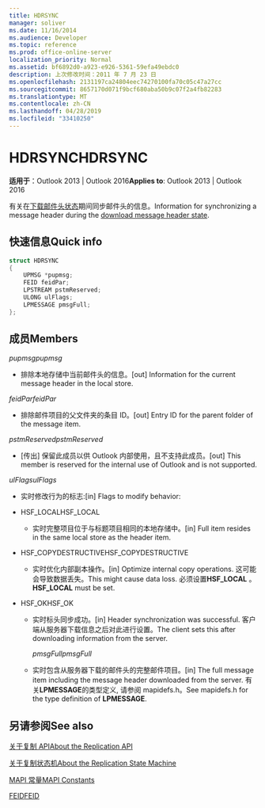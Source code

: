 ```yaml
---
title: HDRSYNC
manager: soliver
ms.date: 11/16/2014
ms.audience: Developer
ms.topic: reference
ms.prod: office-online-server
localization_priority: Normal
ms.assetid: bf6892d0-a923-e926-5361-59efa49ebdc0
description: 上次修改时间：2011 年 7 月 23 日
ms.openlocfilehash: 2131197ca24804eec74270100fa70c05c47a27cc
ms.sourcegitcommit: 8657170d071f9bcf680aba50b9c07f2a4fb82283
ms.translationtype: MT
ms.contentlocale: zh-CN
ms.lasthandoff: 04/28/2019
ms.locfileid: "33410250"
---
```

# <a name="hdrsync"></a><span data-ttu-id="29f78-103">HDRSYNC</span><span class="sxs-lookup"><span data-stu-id="29f78-103">HDRSYNC</span></span>

  
  
<span data-ttu-id="29f78-104">**适用于**：Outlook 2013 | Outlook 2016</span><span class="sxs-lookup"><span data-stu-id="29f78-104">**Applies to**: Outlook 2013 | Outlook 2016</span></span> 
  
<span data-ttu-id="29f78-105">有关在[下载邮件头状态](download-message-header-state.md)期间同步邮件头的信息。</span><span class="sxs-lookup"><span data-stu-id="29f78-105">Information for synchronizing a message header during the [download message header state](download-message-header-state.md).</span></span>
  
## <a name="quick-info"></a><span data-ttu-id="29f78-106">快速信息</span><span class="sxs-lookup"><span data-stu-id="29f78-106">Quick info</span></span>

```cpp
struct HDRSYNC 
{ 
    UPMSG *pupmsg; 
    FEID feidPar; 
    LPSTREAM pstmReserved; 
    ULONG ulFlags; 
    LPMESSAGE pmsgFull; 
};
```

## <a name="members"></a><span data-ttu-id="29f78-107">成员</span><span class="sxs-lookup"><span data-stu-id="29f78-107">Members</span></span>

 <span data-ttu-id="29f78-108">_pupmsg_</span><span class="sxs-lookup"><span data-stu-id="29f78-108">_pupmsg_</span></span>
  
- <span data-ttu-id="29f78-109">排除本地存储中当前邮件头的信息。</span><span class="sxs-lookup"><span data-stu-id="29f78-109">[out] Information for the current message header in the local store.</span></span>
    
 <span data-ttu-id="29f78-110">_feidPar_</span><span class="sxs-lookup"><span data-stu-id="29f78-110">_feidPar_</span></span>
  
- <span data-ttu-id="29f78-111">排除邮件项目的父文件夹的条目 ID。</span><span class="sxs-lookup"><span data-stu-id="29f78-111">[out] Entry ID for the parent folder of the message item.</span></span>
    
 <span data-ttu-id="29f78-112">_pstmReserved_</span><span class="sxs-lookup"><span data-stu-id="29f78-112">_pstmReserved_</span></span>
  
- <span data-ttu-id="29f78-113">[传出] 保留此成员以供 Outlook 内部使用，且不支持此成员。</span><span class="sxs-lookup"><span data-stu-id="29f78-113">[out] This member is reserved for the internal use of Outlook and is not supported.</span></span> 
    
 <span data-ttu-id="29f78-114">_ulFlags_</span><span class="sxs-lookup"><span data-stu-id="29f78-114">_ulFlags_</span></span>
  
- <span data-ttu-id="29f78-115">实时修改行为的标志:</span><span class="sxs-lookup"><span data-stu-id="29f78-115">[in] Flags to modify behavior:</span></span>
    
- <span data-ttu-id="29f78-116">HSF_LOCAL</span><span class="sxs-lookup"><span data-stu-id="29f78-116">HSF_LOCAL</span></span>
    
  - <span data-ttu-id="29f78-117">实时完整项目位于与标题项目相同的本地存储中。</span><span class="sxs-lookup"><span data-stu-id="29f78-117">[in] Full item resides in the same local store as the header item.</span></span>
    
- <span data-ttu-id="29f78-118">HSF_COPYDESTRUCTIVE</span><span class="sxs-lookup"><span data-stu-id="29f78-118">HSF_COPYDESTRUCTIVE</span></span>
    
  -  <span data-ttu-id="29f78-119">实时优化内部副本操作。</span><span class="sxs-lookup"><span data-stu-id="29f78-119">[in] Optimize internal copy operations.</span></span> <span data-ttu-id="29f78-120">这可能会导致数据丢失。</span><span class="sxs-lookup"><span data-stu-id="29f78-120">This might cause data loss.</span></span> <span data-ttu-id="29f78-121">必须设置**HSF_LOCAL** 。</span><span class="sxs-lookup"><span data-stu-id="29f78-121">**HSF_LOCAL** must be set.</span></span> 
    
- <span data-ttu-id="29f78-122">HSF_OK</span><span class="sxs-lookup"><span data-stu-id="29f78-122">HSF_OK</span></span>
    
  - <span data-ttu-id="29f78-123">实时标头同步成功。</span><span class="sxs-lookup"><span data-stu-id="29f78-123">[in] Header synchronization was successful.</span></span> <span data-ttu-id="29f78-124">客户端从服务器下载信息之后对此进行设置。</span><span class="sxs-lookup"><span data-stu-id="29f78-124">The client sets this after downloading information from the server.</span></span>
    
     <span data-ttu-id="29f78-125">_pmsgFull_</span><span class="sxs-lookup"><span data-stu-id="29f78-125">_pmsgFull_</span></span>
    
  - <span data-ttu-id="29f78-126">实时包含从服务器下载的邮件头的完整邮件项目。</span><span class="sxs-lookup"><span data-stu-id="29f78-126">[in] The full message item including the message header downloaded from the server.</span></span> <span data-ttu-id="29f78-127">有关**LPMESSAGE**的类型定义, 请参阅 mapidefs.h。</span><span class="sxs-lookup"><span data-stu-id="29f78-127">See mapidefs.h for the type definition of **LPMESSAGE**.</span></span> 
    
## <a name="see-also"></a><span data-ttu-id="29f78-128">另请参阅</span><span class="sxs-lookup"><span data-stu-id="29f78-128">See also</span></span>



[<span data-ttu-id="29f78-129">关于复制 API</span><span class="sxs-lookup"><span data-stu-id="29f78-129">About the Replication API</span></span>](about-the-replication-api.md)
  
[<span data-ttu-id="29f78-130">关于复制状态机</span><span class="sxs-lookup"><span data-stu-id="29f78-130">About the Replication State Machine</span></span>](about-the-replication-state-machine.md)
  
[<span data-ttu-id="29f78-131">MAPI 常量</span><span class="sxs-lookup"><span data-stu-id="29f78-131">MAPI Constants</span></span>](mapi-constants.md)
  
[<span data-ttu-id="29f78-132">FEID</span><span class="sxs-lookup"><span data-stu-id="29f78-132">FEID</span></span>](feid.md)


